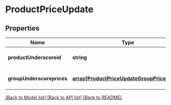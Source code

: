 # ProductPriceUpdate

## Properties
Name | Type | Description | Notes
------------ | ------------- | ------------- | -------------
**productUnderscoreid** | **string** |  | [optional] [default to null]
**groupUnderscoreprices** | [**array[ProductPriceUpdateGroupPricesInner]**](ProductPriceUpdateGroupPricesInner.md) |  | [optional] [default to null]

[[Back to Model list]](../README.md#documentation-for-models) [[Back to API list]](../README.md#documentation-for-api-endpoints) [[Back to README]](../README.md)


